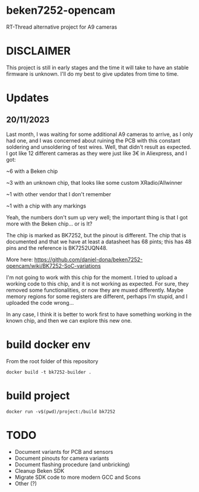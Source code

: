 # beken7252-opencam
RT-Thread alternative project for A9 cameras


# DISCLAIMER
This project is still in early stages and the time it will take to have an stable firmware is unknown. I'll do my best to give updates from time to time.

# Updates
## 20/11/2023
Last month, I was waiting for some additional A9 cameras to arrive, as I only had one, and I was concerned about ruining the PCB with this constant soldering and unsoldering of test wires.
Well, that didn't result as expected. I got like 12 different cameras as they were just like 3€ in Aliexpress, and I got:

~6 with a Beken chip

~3 with an unknown chip, that looks like some custom XRadio/Allwinner

~1 with other vendor that I don't remember

~1 with a chip with any markings

Yeah, the numbers don't sum up very well; the important thing is that I got more with the Beken chip... or is It? 

The chip is marked as BK7252, but the pinout is different. The chip that is documented and that we have at least a datasheet has 68 pints; this has 48 pins and the reference is BK7252UQN48. 

More here: https://github.com/daniel-dona/beken7252-opencam/wiki/BK7252-SoC-variations

I'm not going to work with this chip for the moment. I tried to upload a working code to this chip, and it is not working as expected. For sure, they removed some functionalities, or now they are muxed differently. Maybe memory regions for some registers are different, perhaps I'm stupid, and I uploaded the code wrong...

In any case, I think it is better to work first to have something working in the known chip, and then we can explore this new one. 



# build docker env

From the root folder of this repository

`docker build -t bk7252-builder . `


# build project

`docker run -v$(pwd)/project:/build bk7252`



# TODO

- Document variants for PCB and sensors
- Document pinouts for camera variants
- Document flashing procedure (and unbricking)
- Cleanup Beken SDK
- Migrate SDK code to more modern GCC and Scons
- Other (?)
